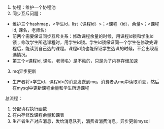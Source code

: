 1. 协程：维护一个协程池
2. 同步互斥问题：
- 维护三个hashmap，<学生id，list〈课程id〉>；<课程〈id〉，余量>；<课程id, 课名，老师名〉
- 前两个需要保证同步互斥关系：修改课程余量的时候，用课程id锁和学生id锁；修改学生所选课程时，用学生id锁。学生id锁保证同一个学生在修改完课程后，能读到自己选的课程。课程id锁也能保证学生选课的时候，不会出现超选情况。
- 第三个<课程id, 课名，老师名〉是不动的，只是为了内存存储加速
3. mq异步更新
- 生产者将<学生id，课程id>的消息发送到mq，消费者从mq中读取消息，然后在mysql中更新课程余量和学生所选课程

总流程：
1. 分配协程执行函数
2. 在内存修改课程余量和课表
3. 生产者生产对应消息，发给消息队列，消费者消费消息，异步更新mysql
